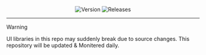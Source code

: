 <div align="center">

![Version](https://img.shields.io/badge/Version-v1.0.1-blue)
![Releases](https://img.shields.io/badge/Release-Stable-brightgreen)
</div>

----
> [!WARNING]
> UI libraries in this repo may suddenly break due to source changes.
> This repository will be updated & Monitered daily.
